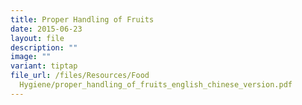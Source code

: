 ```yaml
---
title: Proper Handling of Fruits
date: 2015-06-23
layout: file
description: ""
image: ""
variant: tiptap
file_url: /files/Resources/Food
  Hygiene/proper_handling_of_fruits_english_chinese_version.pdf
---
```

